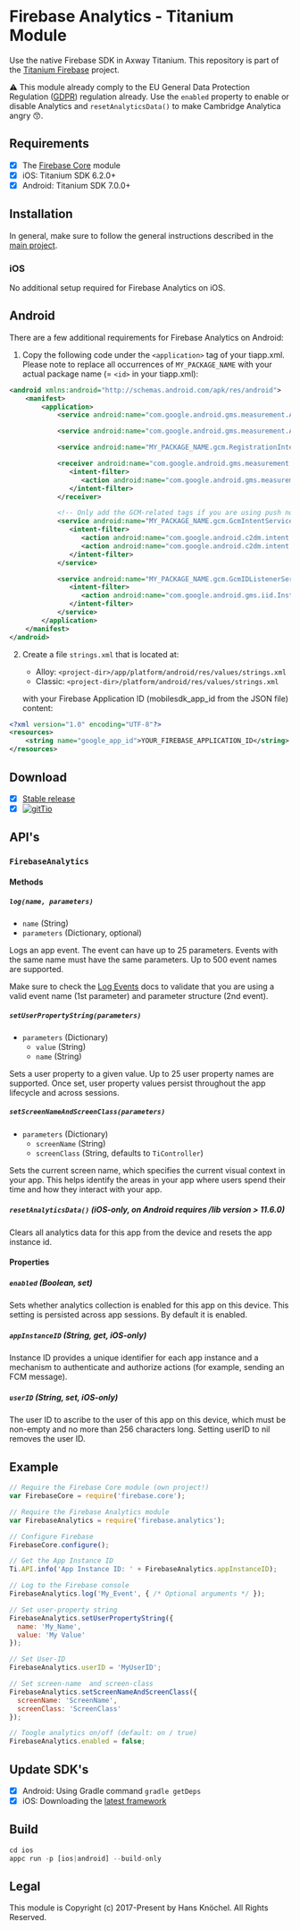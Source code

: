 # Firebase Analytics - Titanium Module
Use the native Firebase SDK in Axway Titanium. This repository is part of the [Titanium Firebase](https://github.com/hansemannn/titanium-firebase) project.

⚠️ This module already comply to the EU General Data Protection Regulation ([GDPR](https://www.eugdpr.org/)) regulation already.
Use the `enabled` property to enable or disable Analytics and `resetAnalyticsData()` to make Cambridge Analytica angry 😙.

## Requirements
- [x] The [Firebase Core](https://github.com/hansemannn/titanium-firebase-core) module
- [x] iOS: Titanium SDK 6.2.0+
- [x] Android: Titanium SDK 7.0.0+

## Installation

In general, make sure to follow the general instructions described in the [main project](https://github.com/hansemannn/titanium-firebase/blob/master/README.md#️-android-note).

### iOS

No additional setup required for Firebase Analytics on iOS.

## Android

There are a few additional requirements for Firebase Analytics on Android:

1. Copy the following code under the `<application>` tag of your tiapp.xml. Please note to replace
all occurrences of `MY_PACKAGE_NAME` with your actual package name (= `<id>` in your tiapp.xml):

```xml
<android xmlns:android="http://schemas.android.com/apk/res/android">
	<manifest>
		<application>
			<service android:name="com.google.android.gms.measurement.AppMeasurementService" android:enabled="true" android:exported="false" />

			<service android:name="com.google.android.gms.measurement.AppMeasurementJobService" android:permission="android.permission.BIND_JOB_SERVICE" android:enabled="true" android:exported="false" />

			<service android:name="MY_PACKAGE_NAME.gcm.RegistrationIntentService" android:exported="false" />

			<receiver android:name="com.google.android.gms.measurement.AppMeasurementReceiver" android:enabled="true">
			   <intent-filter>
				  <action android:name="com.google.android.gms.measurement.UPLOAD" />
			   </intent-filter>
			</receiver>  

			<!-- Only add the GCM-related tags if you are using push notifications as well -->
			<service android:name="MY_PACKAGE_NAME.gcm.GcmIntentService" android:exported="false">
			   <intent-filter>
				  <action android:name="com.google.android.c2dm.intent.RECEIVE" />
				  <action android:name="com.google.android.c2dm.intent.SEND" />
			   </intent-filter>
			</service>

			<service android:name="MY_PACKAGE_NAME.gcm.GcmIDListenerService" android:exported="false">
			   <intent-filter>
				  <action android:name="com.google.android.gms.iid.InstanceID" />
			   </intent-filter>
			</service>
		</application>
	</manifest>
</android>   
```

2. Create a file `strings.xml` that is located at:
   - Alloy: `<project-dir>/app/platform/android/res/values/strings.xml`
   - Classic: `<project-dir>/platform/android/res/values/strings.xml`

   with your Firebase Application ID (mobilesdk_app_id from the JSON file) content:
```xml
<?xml version="1.0" encoding="UTF-8"?>
<resources>
	<string name="google_app_id">YOUR_FIREBASE_APPLICATION_ID</string>
</resources>
```

## Download
- [x] [Stable release](https://github.com/hansemannn/titanium-firebase-analytics/releases)
- [x] [![gitTio](http://hans-knoechel.de/shields/shield-gittio.svg?v2)](http://gitt.io/component/firebase.analytics)

## API's

### `FirebaseAnalytics`

#### Methods

##### `log(name, parameters)`
  - `name` (String)
  - `parameters` (Dictionary, optional)

Logs an app event. The event can have up to 25 parameters. Events with the same name must
have the same parameters. Up to 500 event names are supported.

Make sure to check the [Log Events](https://firebase.google.com/docs/analytics/android/events) docs to validate
  that you are using a valid event name (1st parameter) and parameter structure (2nd event).

##### `setUserPropertyString(parameters)`
  - `parameters` (Dictionary)
    - `value` (String)
    - `name` (String)

Sets a user property to a given value. Up to 25 user property names are supported. Once set, user
property values persist throughout the app lifecycle and across sessions.

##### `setScreenNameAndScreenClass(parameters)`
  - `parameters` (Dictionary)
    - `screenName` (String)
    - `screenClass` (String, defaults to `TiController`)

Sets the current screen name, which specifies the current visual context in your app. This helps identify
the areas in your app where users spend their time and how they interact with your app.


##### `resetAnalyticsData()` (iOS-only, on  Android requires /lib version > 11.6.0)

Clears all analytics data for this app from the device and resets the app instance id.

#### Properties

##### `enabled` (Boolean, set)

Sets whether analytics collection is enabled for this app on this device. This setting is persisted across
app sessions. By default it is enabled.

##### `appInstanceID` (String, get, iOS-only)

Instance ID provides a unique identifier for each app instance and a mechanism to authenticate and authorize
actions (for example, sending an FCM message).

##### `userID` (String, set, iOS-only)

The user ID to ascribe to the user of this app on this device, which must be
non-empty and no more than 256 characters long. Setting userID to nil removes the user ID.

## Example
```js
// Require the Firebase Core module (own project!)
var FirebaseCore = require('firebase.core');

// Require the Firebase Analytics module
var FirebaseAnalytics = require('firebase.analytics');

// Configure Firebase
FirebaseCore.configure();

// Get the App Instance ID
Ti.API.info('App Instance ID: ' + FirebaseAnalytics.appInstanceID);

// Log to the Firebase console
FirebaseAnalytics.log('My_Event', { /* Optional arguments */ });

// Set user-property string
FirebaseAnalytics.setUserPropertyString({
  name: 'My_Name',
  value: 'My Value'
});

// Set User-ID
FirebaseAnalytics.userID = 'MyUserID';

// Set screen-name  and screen-class
FirebaseAnalytics.setScreenNameAndScreenClass({
  screenName: 'ScreenName',
  screenClass: 'ScreenClass'
});

// Toogle analytics on/off (default: on / true)
FirebaseAnalytics.enabled = false;
```

## Update SDK's

- [x] Android: Using Gradle command `gradle getDeps`
- [x] iOS: Downloading the [latest framework](https://firebase.google.com/download/ios)

## Build

```js
cd ios
appc run -p [ios|android] --build-only
```

## Legal

This module is Copyright (c) 2017-Present by Hans Knöchel. All Rights Reserved.
